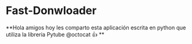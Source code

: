 # Fast-Donwloader
**Hola amigos hoy les comparto esta aplicación escrita en python que utiliza la libreria Pytube @octocat :+1: **
